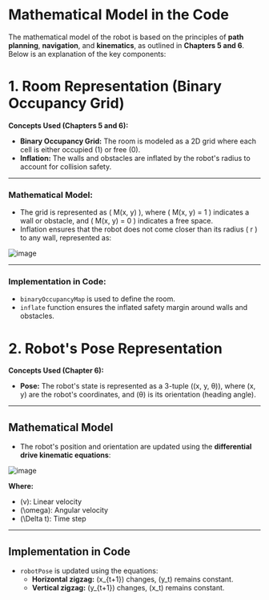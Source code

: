 # Mathematical Model in the Code

The mathematical model of the robot is based on the principles of **path planning**, **navigation**, and **kinematics**, as outlined in **Chapters 5 and 6**. Below is an explanation of the key components:
# 1. Room Representation (Binary Occupancy Grid)

**Concepts Used (Chapters 5 and 6):**
- **Binary Occupancy Grid:** The room is modeled as a 2D grid where each cell is either occupied (1) or free (0).  
- **Inflation:** The walls and obstacles are inflated by the robot's radius to account for collision safety.

---

### **Mathematical Model:**
- The grid is represented as \( M(x, y) \), where \( M(x, y) = 1 \) indicates a wall or obstacle, and \( M(x, y) = 0 \) indicates a free space.  
- Inflation ensures that the robot does not come closer than its radius \( r \) to any wall, represented as:

![image](https://github.com/user-attachments/assets/52592e14-8280-4960-a29c-6a91a73cd873)


---

### **Implementation in Code:**
- `binaryOccupancyMap` is used to define the room.  
- `inflate` function ensures the inflated safety margin around walls and obstacles.
# 2. Robot's Pose Representation

**Concepts Used (Chapter 6):**
- **Pose:** The robot's state is represented as a 3-tuple \((x, y, θ)\), where \(x, y\) are the robot's coordinates, and \(θ\) is its orientation (heading angle).

---

## **Mathematical Model**
- The robot's position and orientation are updated using the **differential drive kinematic equations**:

![image](https://github.com/user-attachments/assets/ab5888a8-5a1a-4e4c-8792-66e6425a4663)


**Where:**
- \(v\): Linear velocity  
- \(\omega\): Angular velocity  
- \(\Delta t\): Time step  

---

## **Implementation in Code**
- `robotPose` is updated using the equations:
  - **Horizontal zigzag:** \(x_{t+1}\) changes, \(y_t\) remains constant.  
  - **Vertical zigzag:** \(y_{t+1}\) changes, \(x_t\) remains constant.
